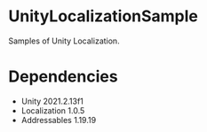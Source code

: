# UnityLocalizationSample

Samples of Unity Localization.</br>

# Dependencies

- Unity 2021.2.13f1
- Localization 1.0.5
- Addressables 1.19.19
